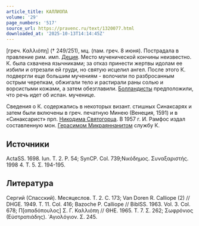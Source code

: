 ```yaml
---
article_title: КАЛЛИОПА
volume: '29'
page_numbers: '517'
source_url: https://pravenc.ru/text/1320077.html
downloaded_at: '2025-10-13T14:14:45Z'
---
```


[греч. Καλλιόπη] († 249/251), мц. (пам. греч. 8 июня). Пострадала в правление рим. имп. [Деция](https://pravenc.ru/text/Деций.html). Место мученической кончины неизвестно. К. была схвачена язычниками; за отказ принести жертвы идолам ее избили и отрезали ей груди, но святую исцелил ангел. После этого К. подвергли еще большим мучениям - волочили по разбросанным острым черепкам, обжигали тело и растирали раны солью и ворсистыми кожами, а затем обезглавили. [Болландисты](https://pravenc.ru/text/Болландисты.html) предположили, что речь идет об испан. мученице.

Сведения о К. содержались в некоторых визант. стишных Синаксарях и затем были включены в греч. печатную Минею (Венеция, 1591) и в «Синаксарист» прп. [Никодима Святогорца](<https://pravenc.ru/text/Никодим Святогорец.html>). В 1957 г. И. Рамфос издал составленную мон. [Герасимом Микраяннанитом](<https://pravenc.ru/text/Герасим Микраяннанит.html>) службу К.

## Источники

ActaSS. 1698. Iun. T. 2. P. 54; SynCP. Col. 739;Νικόδημος. Συναξαριστής. 1998 4. Τ. 5. Σ. 194-195.

## Литература

Сергий (Спасский). Месяцеслов. Т. 2. С. 173; Van Doren R. Calliope (2) // DHGE. 1949. T. 11. Col. 416; Bazoche P. Calliope // BiblSS. 1963. Vol. 3. Col. 678; Π[απαδόπουλος] Σ. Γ. Καλλιόπη // ΘΗΕ. 1965. Τ. 7. Σ. 262; Σωφρόνιος (Εὐστρατιάδης). ῾Αγιολόγιον. Σ. 245.
